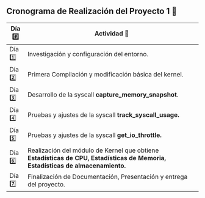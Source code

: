 ## Cronograma de Realización del Proyecto 1 📅

| Día   #️⃣     | Actividad  🧩                                                               |
|------------|----------------------------------------------------------------------------|
| Día   1️⃣   | Investigación y configuración del entorno.                               |
| Día   2️⃣   | Primera Compilación y modificación básica del kernel.                            |
| Día   3️⃣   | Desarrollo de la syscall **capture_memory_snapshot**.                       |
| Día   4️⃣   | Pruebas y ajustes de la syscall **track_syscall_usage.**                     |
| Día   5️⃣   | Pruebas y ajustes de la syscall **get_io_throttle.**                                        |
| Día   6️⃣   | Realización del módulo de Kernel que obtiene **Estadísticas de CPU,  Estadísticas de Memoria, Estadísticas de almacenamiento.**                                                 |
| Día   7️⃣   | Finalización de Documentación, Presentación y entrega del proyecto.                                    |
